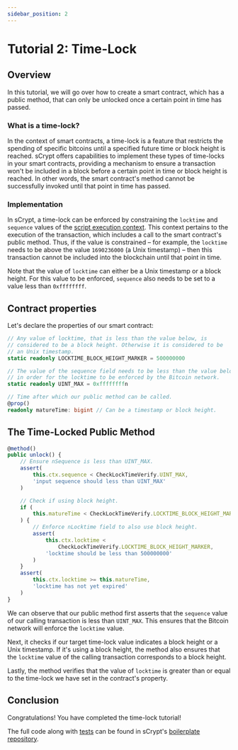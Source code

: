 ```yaml
---
sidebar_position: 2
---
```


# Tutorial 2: Time-Lock

## Overview

In this tutorial, we will go over how to create a smart contract, which has a public method, that can only be unlocked once a certain point in time has passed.

### What is a time-lock?

In the context of smart contracts, a time-lock is a feature that restricts the spending of specific bitcoins until a specified future time or block height is reached. sCrypt offers capabilities to implement these types of time-locks in your smart contracts, providing a mechanism to ensure a transaction won't be included in a block before a certain point in time or block height is reached. In other words, the smart contract's method cannot be successfully invoked until that point in time has passed.

### Implementation

In sCrypt, a time-lock can be enforced by constraining the `locktime` and `sequence` values of the [script execution context](../how-to-write-a-contract/scriptcontext). This context pertains to the execution of the transaction, which includes a call to the smart contract's public method. Thus, if the value is constrained – for example, the `locktime` needs to be above the value `1690236000` (a Unix timestamp) – then this transaction cannot be included into the blockchain until that point in time.

Note that the value of `locktime` can either be a Unix timestamp or a block height. For this value to be enforced, `sequence` also needs to be set to a value less than `0xffffffff`.

## Contract properties

Let's declare the properties of our smart contract:

```ts
// Any value of locktime, that is less than the value below, is 
// considered to be a block height. Otherwise it is considered to be 
// an Unix timestamp.
static readonly LOCKTIME_BLOCK_HEIGHT_MARKER = 500000000

// The value of the sequence field needs to be less than the value below
// in order for the locktime to be enforced by the Bitcoin network.
static readonly UINT_MAX = 0xffffffffn

// Time after which our public method can be called.
@prop()
readonly matureTime: bigint // Can be a timestamp or block height.
```

## The Time-Locked Public Method

```ts
@method()
public unlock() {
    // Ensure nSequence is less than UINT_MAX.
    assert(
        this.ctx.sequence < CheckLockTimeVerify.UINT_MAX,
        'input sequence should less than UINT_MAX'
    )

    // Check if using block height.
    if (
        this.matureTime < CheckLockTimeVerify.LOCKTIME_BLOCK_HEIGHT_MARKER
    ) {
        // Enforce nLocktime field to also use block height.
        assert(
            this.ctx.locktime <
                CheckLockTimeVerify.LOCKTIME_BLOCK_HEIGHT_MARKER,
            'locktime should be less than 500000000'
        )
    }
    assert(
        this.ctx.locktime >= this.matureTime,
        'locktime has not yet expired'
    )
}
```

We can observe that our public method first asserts that the `sequence` value of our calling transaction is less than `UINT_MAX`. This ensures that the Bitcoin network will enforce the `locktime` value.

Next, it checks if our target time-lock value indicates a block height or a Unix timestamp. If it's using a block height, the method also ensures that the `locktime` value of the calling transaction corresponds to a block height.

Lastly, the method verifies that the value of `locktime` is greater than or equal to the time-lock we have set in the contract's property.

## Conclusion

Congratulations! You have completed the time-lock tutorial!

The full code along with [tests](https://github.com/sCrypt-Inc/boilerplate/blob/master/tests/local/cltv.test.ts) can be found in sCrypt's [boilerplate repository](https://github.com/sCrypt-Inc/boilerplate/blob/master/src/contracts/cltv.ts).

